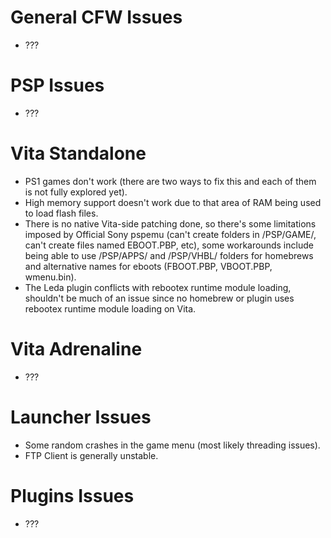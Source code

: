 # General CFW Issues
- ???

# PSP Issues
- ???

# Vita Standalone
- PS1 games don't work (there are two ways to fix this and each of them is not fully explored yet).
- High memory support doesn't work due to that area of RAM being used to load flash files.
- There is no native Vita-side patching done, so there's some limitations imposed by Official Sony pspemu (can't create folders in /PSP/GAME/, can't create files named EBOOT.PBP, etc), some workarounds include being able to use /PSP/APPS/ and /PSP/VHBL/ folders for homebrews and alternative names for eboots (FBOOT.PBP, VBOOT.PBP, wmenu.bin).
- The Leda plugin conflicts with rebootex runtime module loading, shouldn't be much of an issue since no homebrew or plugin uses rebootex runtime module loading on Vita.

# Vita Adrenaline
- ???

# Launcher Issues
- Some random crashes in the game menu (most likely threading issues).
- FTP Client is generally unstable.

# Plugins Issues
- ???

